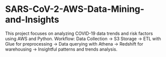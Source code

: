 # SARS-CoV-2-AWS-Data-Mining-and-Insights
This project focuses on analyzing COVID-19 data trends and risk factors using AWS and Python. Workflow: Data Collection -> S3 Storage -> ETL with Glue for preprocessing -> Data querying with Athena -> Redshift for warehousing -> Insightful patterns and trends analysis.
